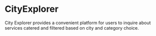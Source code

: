 # CityExplorer
City Explorer provides a convenient platform for users to inquire about services catered and filtered based on city and category choice.
